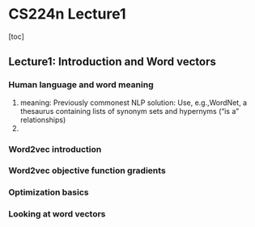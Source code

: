 # CS224n Lecture1

[toc]

## Lecture1: Introduction and Word vectors

### Human language and word meaning

1. meaning: Previously commonest NLP solution: Use, e.g.,WordNet, a thesaurus containing lists of synonym sets and hypernyms (“is a” relationships)
2.  

### Word2vec introduction

### Word2vec objective function gradients

### Optimization basics

### Looking at word vectors